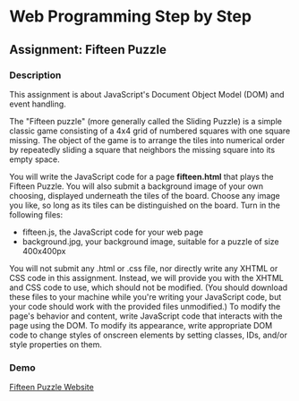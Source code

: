 # Web Programming Step by Step 
## Assignment: Fifteen Puzzle
### Description
This assignment is about JavaScript's Document Object Model (DOM) and event handling.

The "Fifteen puzzle" (more generally called the Sliding Puzzle) is a simple classic game consisting of a 4x4 grid of numbered squares with one square missing. The object of the game is to arrange the tiles into numerical order by repeatedly sliding a square that neighbors the missing square into its empty space.

You will write the JavaScript code for a page **fifteen.html** that plays the Fifteen Puzzle. You will also submit a background image of your own choosing, displayed underneath the tiles of the board. Choose any image you like, so long as its tiles can be distinguished on the board. Turn in the following files:

* fifteen.js, the JavaScript code for your web page
* background.jpg, your background image, suitable for a puzzle of size 400x400px

You will not submit any .html or .css file, nor directly write any XHTML or CSS code in this assignment. Instead, we will provide you with the XHTML and CSS code to use, which should not be modified. (You should download these files to your machine while you're writing your JavaScript code, but your code should work with the provided files unmodified.) To modify the page's behavior and content, write JavaScript code that interacts with the page using the DOM. To modify its appearance, write appropriate DOM code to change styles of onscreen elements by setting classes, IDs, and/or style properties on them.

### Demo
[Fifteen Puzzle Website](http://pablo.x10.bz/fifteenpuzzle/ "Fifteen Puzzle")
